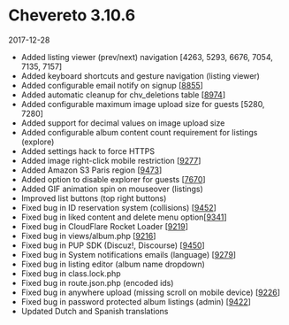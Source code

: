 # Chevereto 3.10.6

2017-12-28

- Added listing viewer (prev/next) navigation [4263, 5293, 6676, 7054, 7135, 7157]
- Added keyboard shortcuts and gesture navigation (listing viewer)
- Added configurable email notify on signup [[8855](https://chevereto.com/community/threads/8855/)]
- Added automatic cleanup for chv_deletions table [[8974](https://chevereto.com/community/threads/8974/)]
- Added configurable maximum image upload size for guests [5280, 7280]
- Added support for decimal values on image upload size
- Added configurable album content count requirement for listings (explore)
- Added settings hack to force HTTPS
- Added image right-click mobile restriction [[9277](https://chevereto.com/community/threads/9277/)]
- Added Amazon S3 Paris region [[9473](https://chevereto.com/community/threads/9473/)]
- Added option to disable explorer for guests [[7670](https://chevereto.com/community/threads/7670/)]
- Added GIF animation spin on mouseover (listings)
- Improved list buttons (top right buttons)
- Fixed bug in ID reservation system (collisions) [[9452](https://chevereto.com/community/threads/9452/)]
- Fixed bug in liked content and delete menu option[[9341](https://chevereto.com/community/threads/9341/)]
- Fixed bug in CloudFlare Rocket Loader [[9219](https://chevereto.com/community/threads/9219/)]
- Fixed bug in views/album.php [[9216](https://chevereto.com/community/threads/9216/)]
- Fixed bug in PUP SDK (Discuz!, Discourse) [[9450](https://chevereto.com/community/threads/9450/)]
- Fixed bug in System notifications emails (language) [[9279](https://chevereto.com/community/threads/9279/)]
- Fixed bug in listing editor (album name dropdown)
- Fixed bug in class.lock.php
- Fixed bug in route.json.php (encoded ids)
- Fixed bug in anywhere upload (missing scroll on mobile device) [[9226](https://chevereto.com/community/threads/9226/)]
- Fixed bug in password protected album listings (admin) [[9422](https://chevereto.com/community/threads/9422/)]
- Updated Dutch and Spanish translations
